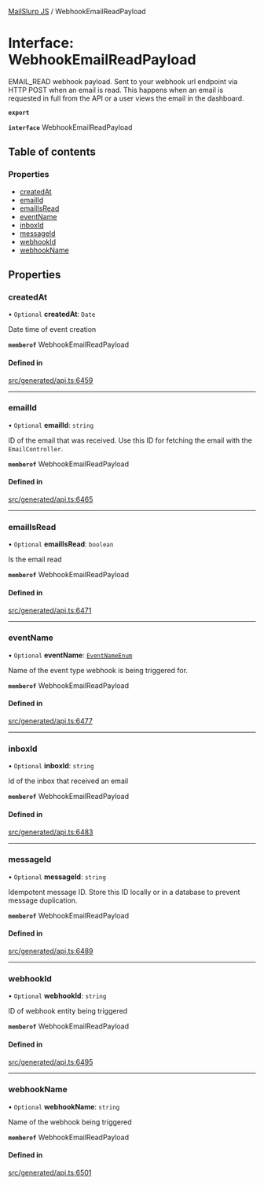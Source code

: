 [MailSlurp JS](../README.md) / WebhookEmailReadPayload

# Interface: WebhookEmailReadPayload

EMAIL_READ webhook payload. Sent to your webhook url endpoint via HTTP POST when an email is read. This happens when an email is requested in full from the API or a user views the email in the dashboard.

**`export`**

**`interface`** WebhookEmailReadPayload

## Table of contents

### Properties

- [createdAt](WebhookEmailReadPayload.md#createdat)
- [emailId](WebhookEmailReadPayload.md#emailid)
- [emailIsRead](WebhookEmailReadPayload.md#emailisread)
- [eventName](WebhookEmailReadPayload.md#eventname)
- [inboxId](WebhookEmailReadPayload.md#inboxid)
- [messageId](WebhookEmailReadPayload.md#messageid)
- [webhookId](WebhookEmailReadPayload.md#webhookid)
- [webhookName](WebhookEmailReadPayload.md#webhookname)

## Properties

### createdAt

• `Optional` **createdAt**: `Date`

Date time of event creation

**`memberof`** WebhookEmailReadPayload

#### Defined in

[src/generated/api.ts:6459](https://github.com/mailslurp/mailslurp-client/blob/004c609/src/generated/api.ts#L6459)

___

### emailId

• `Optional` **emailId**: `string`

ID of the email that was received. Use this ID for fetching the email with the `EmailController`.

**`memberof`** WebhookEmailReadPayload

#### Defined in

[src/generated/api.ts:6465](https://github.com/mailslurp/mailslurp-client/blob/004c609/src/generated/api.ts#L6465)

___

### emailIsRead

• `Optional` **emailIsRead**: `boolean`

Is the email read

**`memberof`** WebhookEmailReadPayload

#### Defined in

[src/generated/api.ts:6471](https://github.com/mailslurp/mailslurp-client/blob/004c609/src/generated/api.ts#L6471)

___

### eventName

• `Optional` **eventName**: [`EventNameEnum`](../enums/WebhookEmailReadPayload.EventNameEnum.md)

Name of the event type webhook is being triggered for.

**`memberof`** WebhookEmailReadPayload

#### Defined in

[src/generated/api.ts:6477](https://github.com/mailslurp/mailslurp-client/blob/004c609/src/generated/api.ts#L6477)

___

### inboxId

• `Optional` **inboxId**: `string`

Id of the inbox that received an email

**`memberof`** WebhookEmailReadPayload

#### Defined in

[src/generated/api.ts:6483](https://github.com/mailslurp/mailslurp-client/blob/004c609/src/generated/api.ts#L6483)

___

### messageId

• `Optional` **messageId**: `string`

Idempotent message ID. Store this ID locally or in a database to prevent message duplication.

**`memberof`** WebhookEmailReadPayload

#### Defined in

[src/generated/api.ts:6489](https://github.com/mailslurp/mailslurp-client/blob/004c609/src/generated/api.ts#L6489)

___

### webhookId

• `Optional` **webhookId**: `string`

ID of webhook entity being triggered

**`memberof`** WebhookEmailReadPayload

#### Defined in

[src/generated/api.ts:6495](https://github.com/mailslurp/mailslurp-client/blob/004c609/src/generated/api.ts#L6495)

___

### webhookName

• `Optional` **webhookName**: `string`

Name of the webhook being triggered

**`memberof`** WebhookEmailReadPayload

#### Defined in

[src/generated/api.ts:6501](https://github.com/mailslurp/mailslurp-client/blob/004c609/src/generated/api.ts#L6501)
